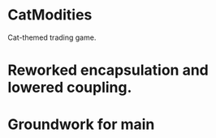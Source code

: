 # CatModities
Cat-themed trading game.

# Reworked encapsulation and lowered coupling.
# Groundwork for main
